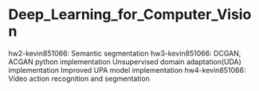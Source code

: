 # Deep_Learning_for_Computer_Vision
hw2-kevin851066: Semantic segmentation
hw3-kevin851066: DCGAN, ACGAN python implementation
                 Unsupervised domain adaptation(UDA) implementation
                 Improved UPA model implementation
hw4-kevin851066: Video action recognition and segmentation       
